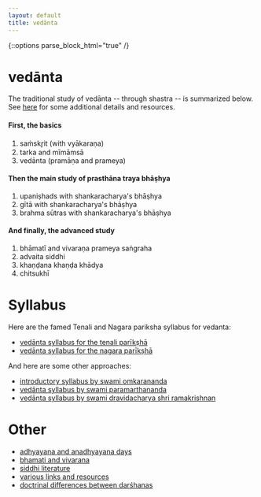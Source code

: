 ```yaml
---
layout: default
title: vedānta
---
```


{::options parse_block_html="true" /}

# vedānta

The traditional study of vedānta -- through shastra -- is summarized below.
See [here](pages/approach) for some additional details and resources.

#### First, the basics

1. saṁskr̥it (with vyākaraṇa)
2. tarka and mīmāmsā
3. vedānta (pramāṇa and prameya)

#### Then the main study of prasthāna traya bhāṣhya

1. upaniṣhads with shankaracharya's bhāṣhya
2. gītā with shankaracharya's bhāṣhya
3. brahma sūtras with shankaracharya's bhāṣhya

#### And finally, the advanced study

1. bhāmatī and vivaraṇa prameya saṅgraha
2. advaita siddhi
3. khaṇḍana khaṇḍa khādya
4. chitsukhī

# Syllabus

Here are the famed Tenali and Nagara pariksha syllabus for vedanta:

- [vedānta syllabus for the tenali parīkṣhā](pages/syllabus/tenali)
- [vedānta syllabus for the nagara parīkṣhā](pages/syllabus/nagara)

And here are some other approaches:

- [introductory syllabus by swami omkarananda](pages/syllabus/atmavidya)
- [vedānta syllabus by swami paramarthananda](pages/syllabus/paramartha)
- [vedānta syllabus by swami dravidacharya shri ramakrishnan](pages/syllabus/shastranethralaya)


# Other

- [adhyayana and anadhyayana days](pages/anadhyayana)
- [bhamati and vivarana](pages/bhamati_vivarana)
- [siddhi literature](pages/siddhi)
- [various links and resources](pages/links)
- [doctrinal differences between darśhanas][mm-dd]

[mm-dd]: https://archive.org/details/ManameyodayaAnElementaryTreatiseOfMimansaOfNarayana1933TheosophicalPublishingHouse/page/n39
